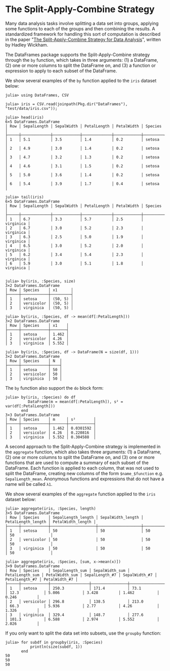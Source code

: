 # The Split-Apply-Combine Strategy

Many data analysis tasks involve splitting a data set into groups, applying some functions to each of the groups and then combining the results. A standardized framework for handling this sort of computation is described in the paper "[The Split-Apply-Combine Strategy for Data Analysis](http://www.jstatsoft.org/v40/i01)", written by Hadley Wickham.

The DataFrames package supports the Split-Apply-Combine strategy through the `by` function, which takes in three arguments: (1) a DataFrame, (2) one or more columns to split the DataFrame on, and (3) a function or expression to apply to each subset of the DataFrame.

We show several examples of the `by` function applied to the `iris` dataset below:

```jldoctest sac
julia> using DataFrames, CSV

julia> iris = CSV.read(joinpath(Pkg.dir("DataFrames"), "test/data/iris.csv"));

julia> head(iris)
6×5 DataFrames.DataFrame
│ Row │ SepalLength │ SepalWidth │ PetalLength │ PetalWidth │ Species │
├─────┼─────────────┼────────────┼─────────────┼────────────┼─────────┤
│ 1   │ 5.1         │ 3.5        │ 1.4         │ 0.2        │ setosa  │
│ 2   │ 4.9         │ 3.0        │ 1.4         │ 0.2        │ setosa  │
│ 3   │ 4.7         │ 3.2        │ 1.3         │ 0.2        │ setosa  │
│ 4   │ 4.6         │ 3.1        │ 1.5         │ 0.2        │ setosa  │
│ 5   │ 5.0         │ 3.6        │ 1.4         │ 0.2        │ setosa  │
│ 6   │ 5.4         │ 3.9        │ 1.7         │ 0.4        │ setosa  │

julia> tail(iris)
6×5 DataFrames.DataFrame
│ Row │ SepalLength │ SepalWidth │ PetalLength │ PetalWidth │ Species   │
├─────┼─────────────┼────────────┼─────────────┼────────────┼───────────┤
│ 1   │ 6.7         │ 3.3        │ 5.7         │ 2.5        │ virginica │
│ 2   │ 6.7         │ 3.0        │ 5.2         │ 2.3        │ virginica │
│ 3   │ 6.3         │ 2.5        │ 5.0         │ 1.9        │ virginica │
│ 4   │ 6.5         │ 3.0        │ 5.2         │ 2.0        │ virginica │
│ 5   │ 6.2         │ 3.4        │ 5.4         │ 2.3        │ virginica │
│ 6   │ 5.9         │ 3.0        │ 5.1         │ 1.8        │ virginica │


julia> by(iris, :Species, size)
3×2 DataFrames.DataFrame
│ Row │ Species    │ x1      │
├─────┼────────────┼─────────┤
│ 1   │ setosa     │ (50, 5) │
│ 2   │ versicolor │ (50, 5) │
│ 3   │ virginica  │ (50, 5) │

julia> by(iris, :Species, df -> mean(df[:PetalLength]))
3×2 DataFrames.DataFrame
│ Row │ Species    │ x1    │
├─────┼────────────┼───────┤
│ 1   │ setosa     │ 1.462 │
│ 2   │ versicolor │ 4.26  │
│ 3   │ virginica  │ 5.552 │

julia> by(iris, :Species, df -> DataFrame(N = size(df, 1)))
3×2 DataFrames.DataFrame
│ Row │ Species    │ N  │
├─────┼────────────┼────┤
│ 1   │ setosa     │ 50 │
│ 2   │ versicolor │ 50 │
│ 3   │ virginica  │ 50 │

```

The `by` function also support the `do` block form:

```jldoctest sac
julia> by(iris, :Species) do df
          DataFrame(m = mean(df[:PetalLength]), s² = var(df[:PetalLength]))
       end
3×3 DataFrames.DataFrame
│ Row │ Species    │ m     │ s²        │
├─────┼────────────┼───────┼───────────┤
│ 1   │ setosa     │ 1.462 │ 0.0301592 │
│ 2   │ versicolor │ 4.26  │ 0.220816  │
│ 3   │ virginica  │ 5.552 │ 0.304588  │

```

A second approach to the Split-Apply-Combine strategy is implemented in the `aggregate` function, which also takes three arguments: (1) a DataFrame, (2) one or more columns to split the DataFrame on, and (3) one or more functions that are used to compute a summary of each subset of the DataFrame. Each function is applied to each column, that was not used to split the DataFrame, creating new columns of the form `$name_$function` e.g. `SepalLength_mean`. Anonymous functions and expressions that do not have a name will be called `λ1`.

We show several examples of the `aggregate` function applied to the `iris` dataset below:

```jldoctest sac
julia> aggregate(iris, :Species, length)
3×5 DataFrames.DataFrame
│ Row │ Species    │ SepalLength_length │ SepalWidth_length │ PetalLength_length │ PetalWidth_length │
├─────┼────────────┼────────────────────┼───────────────────┼────────────────────┼───────────────────┤
│ 1   │ setosa     │ 50                 │ 50                │ 50                 │ 50                │
│ 2   │ versicolor │ 50                 │ 50                │ 50                 │ 50                │
│ 3   │ virginica  │ 50                 │ 50                │ 50                 │ 50                │

julia> aggregate(iris, :Species, [sum, x->mean(x)])
3×9 DataFrames.DataFrame
│ Row │ Species    │ SepalLength_sum │ SepalWidth_sum │ PetalLength_sum │ PetalWidth_sum │ SepalLength_#7 │ SepalWidth_#7 │ PetalLength_#7 │ PetalWidth_#7 │
├─────┼────────────┼─────────────────┼────────────────┼─────────────────┼────────────────┼────────────────┼───────────────┼────────────────┼───────────────┤
│ 1   │ setosa     │ 250.3           │ 171.4          │ 73.1            │ 12.3           │ 5.006          │ 3.428         │ 1.462          │ 0.246         │
│ 2   │ versicolor │ 296.8           │ 138.5          │ 213.0           │ 66.3           │ 5.936          │ 2.77          │ 4.26           │ 1.326         │
│ 3   │ virginica  │ 329.4           │ 148.7          │ 277.6           │ 101.3          │ 6.588          │ 2.974         │ 5.552          │ 2.026         │

```

If you only want to split the data set into subsets, use the `groupby` function:

```jldoctest sac
julia> for subdf in groupby(iris, :Species)
           println(size(subdf, 1))
       end
50
50
50

```
